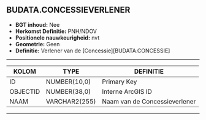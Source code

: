 ## BUDATA.CONCESSIEVERLENER


* __BGT inhoud:__ Nee
* __Herkomst Definitie:__ PNH/NDOV
* __Positionele nauwkeurigheid:__ nvt
* __Geometrie:__ Geen
* __Definitie:__ Verlener van de [Concessie][BUDATA.CONCESSIE]


***

|KOLOM                               |TYPE              |DEFINITIE|
|------                              |----              |-----    |
|ID                                  |NUMBER(10,0)      |Primary Key|
|OBJECTID                            |NUMBER(38,0)      |Interne ArcGIS ID|
|NAAM                                |VARCHAR2(255)     |Naam van de Concessieverlener|


***

